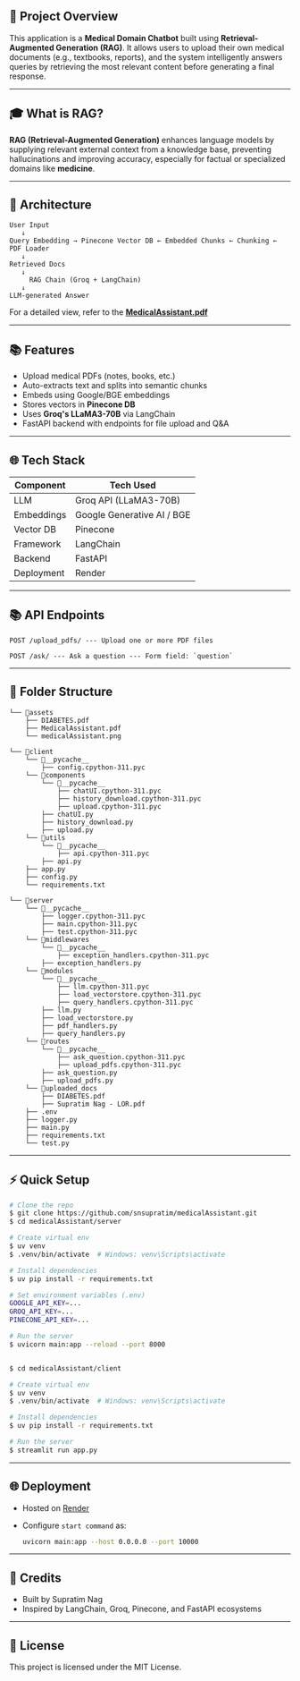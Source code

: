 

## 🧠 Project Overview

This application is a **Medical Domain Chatbot** built using **Retrieval-Augmented Generation (RAG)**. It allows users to upload their own medical documents (e.g., textbooks, reports), and the system intelligently answers queries by retrieving the most relevant content before generating a final response.

---

## 🎓 What is RAG?

**RAG (Retrieval-Augmented Generation)** enhances language models by supplying relevant external context from a knowledge base, preventing hallucinations and improving accuracy, especially for factual or specialized domains like **medicine**.

---

## 🔄 Architecture

```
User Input
   ↓
Query Embedding → Pinecone Vector DB ← Embedded Chunks ← Chunking ← PDF Loader
   ↓
Retrieved Docs
   ↓
     RAG Chain (Groq + LangChain)
   ↓
LLM-generated Answer
```

For a detailed view, refer to the **[MedicalAssistant.pdf](./assets/MedicalAssistant.pdf)**

---

## 📚 Features

- Upload medical PDFs (notes, books, etc.)
- Auto-extracts text and splits into semantic chunks
- Embeds using Google/BGE embeddings
- Stores vectors in **Pinecone DB**
- Uses **Groq's LLaMA3-70B** via LangChain
- FastAPI backend with endpoints for file upload and Q\&A

---

## 🌐 Tech Stack

| Component  | Tech Used                  |
| ---------- | -------------------------- |
| LLM        | Groq API (LLaMA3-70B)      |
| Embeddings | Google Generative AI / BGE |
| Vector DB  | Pinecone                   |
| Framework  | LangChain                  |
| Backend    | FastAPI                    |
| Deployment | Render                     |

---

## 📚 API Endpoints

```http
POST /upload_pdfs/ --- Upload one or more PDF files

POST /ask/ --- Ask a question --- Form field: `question`

```

---

## 📁 Folder Structure

```
└── 📁assets
    ├── DIABETES.pdf
    ├── MedicalAssistant.pdf
    └── medicalAssistant.png
```

```
└── 📁client
    └── 📁__pycache__
        ├── config.cpython-311.pyc
    └── 📁components
        └── 📁__pycache__
            ├── chatUI.cpython-311.pyc
            ├── history_download.cpython-311.pyc
            ├── upload.cpython-311.pyc
        ├── chatUI.py
        ├── history_download.py
        ├── upload.py
    └── 📁utils
        └── 📁__pycache__
            ├── api.cpython-311.pyc
        ├── api.py
    ├── app.py
    ├── config.py
    └── requirements.txt
```

```
└── 📁server
    └── 📁__pycache__
        ├── logger.cpython-311.pyc
        ├── main.cpython-311.pyc
        ├── test.cpython-311.pyc
    └── 📁middlewares
        └── 📁__pycache__
            ├── exception_handlers.cpython-311.pyc
        ├── exception_handlers.py
    └── 📁modules
        └── 📁__pycache__
            ├── llm.cpython-311.pyc
            ├── load_vectorstore.cpython-311.pyc
            ├── query_handlers.cpython-311.pyc
        ├── llm.py
        ├── load_vectorstore.py
        ├── pdf_handlers.py
        ├── query_handlers.py
    └── 📁routes
        └── 📁__pycache__
            ├── ask_question.cpython-311.pyc
            ├── upload_pdfs.cpython-311.pyc
        ├── ask_question.py
        ├── upload_pdfs.py
    └── 📁uploaded_docs
        ├── DIABETES.pdf
        ├── Supratim Nag - LOR.pdf
    ├── .env
    ├── logger.py
    ├── main.py
    ├── requirements.txt
    └── test.py
```

---

## ⚡ Quick Setup

```bash
# Clone the repo
$ git clone https://github.com/snsupratim/medicalAssistant.git
$ cd medicalAssistant/server

# Create virtual env
$ uv venv
$ .venv/bin/activate  # Windows: venv\Scripts\activate

# Install dependencies
$ uv pip install -r requirements.txt

# Set environment variables (.env)
GOOGLE_API_KEY=...
GROQ_API_KEY=...
PINECONE_API_KEY=...

# Run the server
$ uvicorn main:app --reload --port 8000


$ cd medicalAssistant/client

# Create virtual env
$ uv venv
$ .venv/bin/activate  # Windows: venv\Scripts\activate

# Install dependencies
$ uv pip install -r requirements.txt

# Run the server
$ streamlit run app.py
```

---

## 🌐 Deployment

- Hosted on [Render](https://render.com)
- Configure `start command` as:

  ```bash
  uvicorn main:app --host 0.0.0.0 --port 10000
  ```

---

## 🌟 Credits

- Built by Supratim Nag
- Inspired by LangChain, Groq, Pinecone, and FastAPI ecosystems

---

## 🎉 License

This project is licensed under the MIT License.
